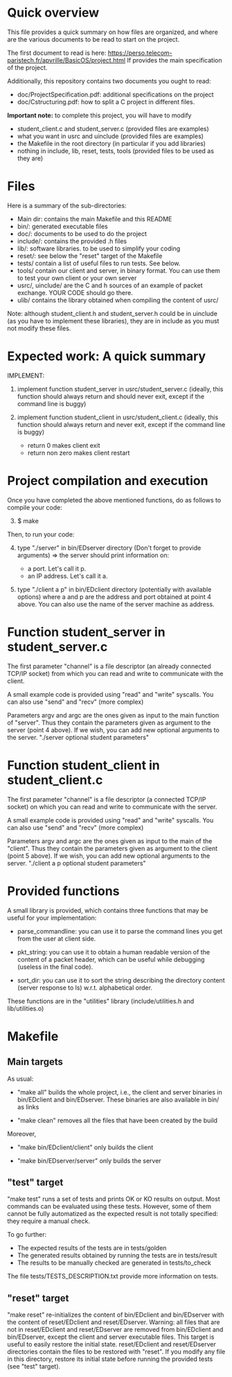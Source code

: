 # Quick overview
This file provides a quick summary on how files are organized, 
and where are the various documents to be read to start on the project.

The first document to read is here:
https://perso.telecom-paristech.fr/apvrille/BasicOS/project.html
If provides the main specification of the project.

Additionally, this repository contains two documents you ought to read:
- doc/ProjectSpecification.pdf: additional specifications on the project
- doc/Cstructuring.pdf: how to split a C project in different files.

**Important note:** to complete this project, you will have to modify
- student_client.c and student_server.c (provided files are examples)
- what you want in usrc and uinclude (provided files are examples)
- the Makefile in the root directory (in particular if you add libraries)
- nothing in include, lib, reset,  tests,  tools (provided files to be used as they are)


# Files
Here is a summary of the sub-directories:
- Main dir: contains the main Makefile and this README
- bin/: generated executable files
- doc/: documents to be used to do the project
- include/: contains the provided .h files
- lib/: software libraries. to be used to simplify your coding
- reset/: see below the "reset" target of the Makefile
- tests/ contain a list of useful files to run tests. See below.
- tools/ contain our client and server, in binary format. You can use them to test your own client or your own server
- usrc/, uinclude/ are the C and h sources of an example of packet exchange. YOUR CODE should go there.
- ulib/ contains the library obtained when compiling the content of usrc/

Note: although student_client.h and student_server.h could be in
uinclude (as you have to implement these libraries), they are in
include as you must not modify these files.

# Expected work: A quick summary

IMPLEMENT:

1) implement function student_server in usrc/student_server.c
   (ideally, this function should always return
   and should never exit, except if the command line is buggy)

2) implement function student_client in usrc/student_client.c
   (ideally, this function should always return
   and never exit, except if the command line is buggy)
   - return 0 makes client exit
   - return non zero makes client restart


# Project compilation and execution
Once you have completed the above mentioned functions, 
do as follows to compile your code:

3) $ make

Then, to run your code:

4) type "./server" in bin/EDserver directory
   (Don't forget to provide arguments)
   => the server should print information on: 
   - a port. Let's call it p.
   - an IP address. Let's call it a.

5) type "./client a p" in bin/EDclient directory
   (potentially with available options)
   where a and p are the address and port obtained 
   at point 4 above. You can also use the name of the
   server machine as address.


# Function student_server in student_server.c
The first parameter "channel" is a file descriptor 
(an already connected TCP/IP socket) from which you can read 
and write to communicate with the client.

A small example code is provided using "read" and
"write" syscalls.
You can also use "send" and "recv" (more complex)

Parameters argv and argc are the ones given as
input to the main function of "server". 
Thus they contain the parameters given as argument to 
the server (point 4 above). If we wish, you can add new 
optional arguments to the server.
    "./server optional student parameters"


# Function student_client in student_client.c

The first parameter "channel" is a file descriptor 
(a connected TCP/IP socket) on which you can read 
and write to communicate with the server.

A small example code is provided using "read" and
"write" syscalls.
You can also use "send" and "recv" (more complex)

Parameters argv and argc are the ones given as input to the main 
of the "client". Thus they contain the 
parameters given as argument  to the client (point 5 
above). If we wish, you can add new 
optional arguments to the server.
    "./client a p optional student parameters"


# Provided functions

A small library is provided, which contains three
functions that may be useful for your implementation:

- parse_commandline: you can use it to parse the
  command lines you get from the user at client side.

- pkt_string: you can use it to obtain a human readable
  version of the content of a packet header, which can
  be useful while debugging (useless in the final code).

- sort_dir: you can use it to sort the string describing
  the directory content (server response to ls) w.r.t.
  alphabetical order.


These functions are in the "utilities" library
(include/utilities.h and lib/utilities.o)


# Makefile 

## Main targets


As usual:

- "make all" builds the whole project, i.e., the client
   and server binaries in bin/EDclient and bin/EDserver.
   These binaries are also available in bin/ as links

- "make clean" removes all the files that have been
  created by the build

Moreover,

- "make bin/EDclient/client" only builds the client

- "make bin/EDserver/server" only builds the server


## "test" target

"make test" runs a set of tests and prints OK or KO results on output.
Most commands can be evaluated using these tests.
However, some of them cannot be fully automatized as the expected result is
not totally specified: they require a manual check.

To go further:

- The expected results of the tests are in tests/golden
- The generated results obtained by running the tests are in tests/result
- The results to be manually checked are generated in tests/to_check

The file tests/TESTS_DESCRIPTION.txt provide more information on tests.


## "reset" target

"make reset" re-initializes the content of bin/EDclient and bin/EDserver
with the content of reset/EDclient and reset/EDserver.
Warning: all files that are not in reset/EDclient and reset/EDserver
are removed from bin/EDclient and bin/EDserver, except the client and server
executable files. This target is useful to easily restore the initial state.
reset/EDclient and reset/EDserver directories contain the files to be restored
with "reset". If you modify any file in this directory, restore its initial state before running the provided tests (see "test" target).
